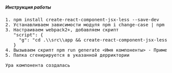
<h5>Инструкция работы</h5>

<pre>
1. npm install create-react-component-jsx-less --save-dev
2. Устанавливаем зависимости модуля npm i change-case | npm i commander
3. Настраиваем webpack2+, добавляем скрипт
   "script": {
     "g": "cd .\\src\\app && create-react-component-jsx-less"
   }
4. Вызываем скрипт npm run generate <Имя компоненты> - Пример : npm run generate Main
5. Папка сгенирируется в указанной дерриктории

Ура компонента создалась
</pre>
